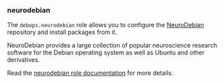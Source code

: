 ### neurodebian

The `debops.neurodebian` role allows you to configure the
[NeuroDebian](http://neuro.debian.net/) repository and install packages
from it.

NeuroDebian provides a large collection of popular neuroscience research
software for the Debian operating system as well as Ubuntu and other
derivatives.

Read the [neurodebian role documentation](https://docs.debops.org/en/stable-3.2/ansible/roles/neurodebian/) for more details.
